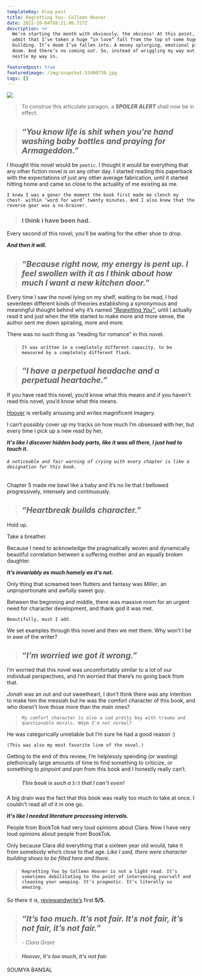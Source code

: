 ```yaml
---
templateKey: blog-post
title: Regretting You- Colleen Hoover
date: 2022-10-04T08:21:06.727Z
description: >+
  We’re starting the month with obviously, the obvious! At this point, I openly
  admit that I’ve taken a huge “in love” fall from the top of some huge
  building. It’s doom I’ve fallen into. A money splurging, emotional pit of
  doom. And there’s no coming out. So, instead of wriggling my way out, I’ll
  nestle my way in.

featuredpost: true
featuredimage: /img/snapchat-53400730.jpg
tags: []
---
```

![ ](/img/snapchat-53400730.jpg " ")

<!--StartFragment-->

> To construe this articulate paragon, a ***SPOILER ALERT*** shall now be in effect.

<!--StartFragment-->

> ## ***“You know life is shit when you’re hand washing baby bottles and praying for Armageddon.”***



I thought this novel would be `poetic`. I thought it would be everything that any other fiction novel is on any other day. I started reading this paperback with the expectations of just any other average fabrication, until it started hitting home and came so close to the actuality of me existing as me.



`I knew I was a goner the moment the book first made me clench my chest- within ‘word for word’ twenty minutes. And I also knew that the reverse gear was a no-brainer. `



> ### I think i have been had. 



Every second of this novel, you’ll be waiting for the other shoe to drop.



***And then it will.***



> ## ***“Because right now, my energy is pent up. I feel swollen with it as I think about how much I want a new kitchen door.”***
>
>

Every time I saw the novel lying on my shelf, waiting to be read, I had seventeen different kinds of theories establishing a synonymous and meaningful thought behind why it’s named [*“Regretting You”*,](https://www.colleenhoover.com/portfolio/regretting-you/) until I actually read it and just when the title started to make more and more sense, the author sent me down spiraling, more and more.



There was no such thing as “reading for romance” in this novel. 

> #### `It was written in a completely different capacity, to be measured by a completely different flask.`



> ## ***“I have a perpetual headache and a perpetual heartache.”***
>
>

If you have read this novel, you’d know what this means and if you haven't read this novel, you’d know what this means. 

[Hoover](https://www.colleenhoover.com/) is verbally arousing and writes magnificent imagery. 

I can’t possibly cover up my tracks on how much I’m obsessed with her, but every time I pick up a new read by her,

***It's like I discover hidden body parts, like it was all there, I just had to touch it.*** 



###### `A noticeable and fair warning of crying with every chapter is like a designation for this book.`

Chapter 5 made me bawl like a baby and it’s no lie that I bellowed progressively, intensely and continuously.  



> ## ***“Heartbreak builds character.”***



Hold up.

 Take a breather. 

Because I need to acknowledge the pragmatically woven and dynamically beautiful correlation between a suffering mother and an equally broken daughter. 

***It’s invariably as much homely as it’s not.*** 



Only thing that screamed teen flutters and fantasy was *Miller*, an unproportionate and awfully sweet guy.

Between the beginning and middle, there was massive room for an urgent need for character development, and thank god it was met.

`Beautifully, must I add.`



We set examples through this novel and then we met them. Why won’t I be in awe of the writer?



> ## ***“I’m worried we got it wrong.”***



I’m worried that this novel was uncomfortably similar to a lot of our individual perspectives, and I’m worried that there’s no going back from that.



*Jonah* was an out and out sweetheart, I don’t think there was any intention to make him the messiah but he was the comfort character of this book, and who doesn’t love those more than the main ones?



> `My comfort character is also a sad pretty boy with trauma and questionable morals. Wdym I'm not normal?`



He was categorically unreliable but I’m sure he had a good reason :)

`(This was also my most favorite line of the novel.)`



Getting to the end of this review, I’m helplessly spending (or wasting) plethorically large amounts of time to find something to criticize, or something to *pinpoint and pan* from this book and I honestly really can’t.



> ##### **This book is such a `5/5` that I can’t even!**



A big drain was the fact that this book was really too much to take at once. I couldn't read all of it in one go.

***It's like I needed literature processing intervals.*** 



People from BookTok had very loud opinions about Clara. Now I have very loud opinions about people from BookTok. 

Only because Clara did everything that a sixteen year old would, take it from somebody who’s close to that age. *Like I said, there were character building shoes to be filled here and there.* 



> #### `Regretting You by Colleen Hoover is not a light read. It’s sometimes debilitating to the point of intervening yourself and cleaning your weeping. It’s pragmatic. It’s literally so amazing.`



So there it is, [reviewandwrite’s](https://www.reviewandwrite.com/) first **5/5.**



> ## ***“It’s too much. It’s not fair. It's not fair, it’s not fair, it’s not fair.”***
>
> *\- Clara Grant*  



> #### ***Hoover, It’s too much, it’s not fair.***



SOUMYA BANSAL 



<!--EndFragment-->

<!--EndFragment-->